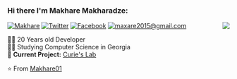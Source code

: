 ### Hi there I'm Makhare Makharadze:

<img align='right' src="https://github-readme-stats.vercel.app/api?username=Makhare01&theme=flag-india&show_icons=true" />

[![Makhare](https://img.shields.io/static/v1?label=Github&message=%20&color=orange&logo=github&style=flat-square&logoColor=white)](https://github.com/Makhare01)
[![Twitter](https://img.shields.io/static/v1?label=twitter&message=%20&color=orange&logo=twitter&style=flat-square&logoColor=white)](https://twitter.com/MakhareMakhara1)
[![Facebook](https://img.shields.io/static/v1?label=facebook&message=%20&color=orange&logo=facebook&style=flat-square&logoColor=white)](https://www.facebook.com/profile.php?id=100009288722190)
[![maxare2015@gmail.com](https://img.shields.io/static/v1?label=maxare2015@gmail.com&message=%20&color=red&logo=gmail&style=flat-square&logoColor=white)](mailto:maxare2015@gmail.com)
  
  
👨‍💻 20 Years old Developer  
👨‍🎓 Studying Computer Science in Georgia  
🚧 **Current Project:** [Curie's Lab](https://github.com/Makhare01/Curies-Lab.git)

⭐️ From [Makhare01](https://github.com/Makhare01)


